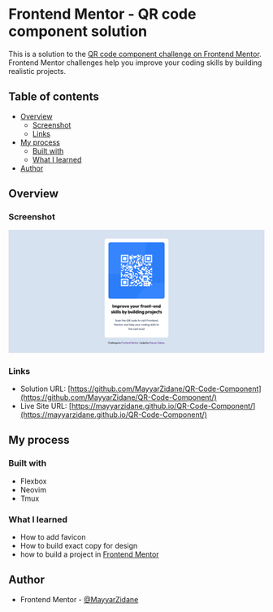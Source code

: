 # Frontend Mentor - QR code component solution

This is a solution to the [QR code component challenge on Frontend Mentor](https://www.frontendmentor.io/challenges/qr-code-component-iux_sIO_H). Frontend Mentor challenges help you improve your coding skills by building realistic projects.

## Table of contents

- [Overview](#overview)
  - [Screenshot](#screenshot)
  - [Links](#links)
- [My process](#my-process)
  - [Built with](#built-with)
  - [What I learned](#what-i-learned)
- [Author](#author)

## Overview

### Screenshot

![screenshot](images/screenshot.png)

### Links

- Solution URL: [https://github.com/MayyarZidane/QR-Code-Component](https://github.com/MayyarZidane/QR-Code-Component/)
- Live Site URL: [https://mayyarzidane.github.io/QR-Code-Component/](https://mayyarzidane.github.io/QR-Code-Component/)

## My process

### Built with

- Flexbox
- Neovim
- Tmux

### What I learned

- How to add favicon
- How to build exact copy for design
- how to build a project in [Frontend Mentor]("https://www.frontendmentor.io/")

## Author

- Frontend Mentor - [@MayyarZidane](https://www.frontendmentor.io/profile/MayyarZidane)
